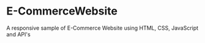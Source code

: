 # E-CommerceWebsite
 A responsive sample of E-Commerce Website using HTML, CSS, JavaScript and API's